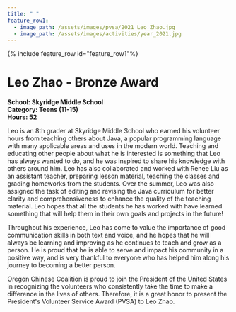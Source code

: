 ```yaml
---
title: " "
feature_row1:
  - image_path: /assets/images/pvsa/2021_Leo_Zhao.jpg
  - image_path: /assets/images/activities/year_2021.jpg
---
```


{% include feature_row id="feature_row1"%}

# Leo Zhao - Bronze Award

**School: Skyridge Middle School**  
**Category: Teens (11-15)**  
**Hours: 52**  

Leo is an 8th grader at Skyridge Middle School who earned his volunteer hours from teaching others about Java, a popular programming language with many applicable areas and uses in the modern world. Teaching and educating other people about what he is interested is something that Leo has always wanted to do, and he was inspired to share his knowledge with others around him. Leo has also collaborated and worked with Renee Liu as an assistant teacher, preparing lesson material, teaching the classes and grading homeworks from the students. Over the summer, Leo was also assigned the task of editing and revising the Java curriculum for better clarity and comprehensiveness to enhance the quality of the teaching material. Leo hopes that all the students he has worked with have learned something that will help them in their own goals and projects in the future!

Throughout his experience, Leo has come to value the importance of good communication skills in both text and voice, and he hopes that he will always be learning and improving as he continues to teach and grow as a person. He is proud that he is able to serve and impact his community in a positive way, and is very thankful to everyone who has helped him along his journey to becoming a better person.

Oregon Chinese Coalition is proud to join the President of the United States in recognizing the volunteers who consistently take the time to make a difference in the lives of others. Therefore, it is a great honor to present the President's Volunteer Service Award (PVSA) to Leo Zhao.
